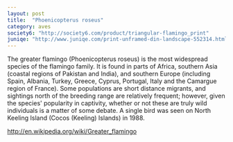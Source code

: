 ```yaml
---
layout: post
title:  "Phoenicopterus roseus"
category: aves
society6: "http://society6.com/product/triangular-flamingo_print"
juniqe: "http://www.juniqe.com/print-unframed-din-landscape-552314.html"
---
```


The greater flamingo (Phoenicopterus roseus) is the most widespread species of the flamingo family. It is found in parts of Africa, southern Asia (coastal regions of Pakistan and India), and southern Europe (including Spain, Albania, Turkey, Greece, Cyprus, Portugal, Italy and the Camargue region of France). Some populations are short distance migrants, and sightings north of the breeding range are relatively frequent; however, given the species' popularity in captivity, whether or not these are truly wild individuals is a matter of some debate. A single bird was seen on North Keeling Island (Cocos (Keeling) Islands) in 1988.

http://en.wikipedia.org/wiki/Greater_flamingo
